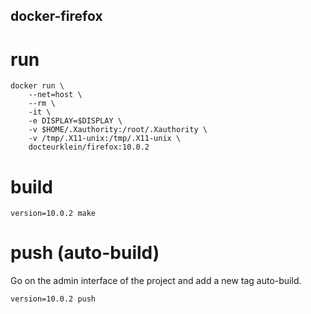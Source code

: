 docker-firefox
-------------

# run

    docker run \
        --net=host \
        --rm \
        -it \
        -e DISPLAY=$DISPLAY \
        -v $HOME/.Xauthority:/root/.Xauthority \
        -v /tmp/.X11-unix:/tmp/.X11-unix \
        docteurklein/firefox:10.0.2

# build

    version=10.0.2 make

# push (auto-build)

Go on the admin interface of the project and add a new tag auto-build.

    version=10.0.2 push

